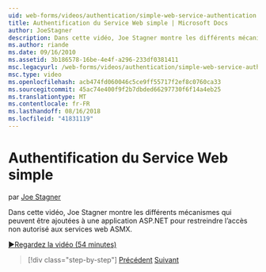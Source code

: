```yaml
---
uid: web-forms/videos/authentication/simple-web-service-authentication
title: Authentification du Service Web simple | Microsoft Docs
author: JoeStagner
description: Dans cette vidéo, Joe Stagner montre les différents mécanismes qui peuvent être ajoutées à une application ASP.NET pour restreindre l’accès non autorisé aux services web ASMX...
ms.author: riande
ms.date: 09/16/2010
ms.assetid: 3b186578-16be-4e4f-a296-233df0381411
msc.legacyurl: /web-forms/videos/authentication/simple-web-service-authentication
msc.type: video
ms.openlocfilehash: acb474fd060046c5ce9ff55717f2ef8c0760ca33
ms.sourcegitcommit: 45ac74e400f9f2b7dbded66297730f6f14a4eb25
ms.translationtype: MT
ms.contentlocale: fr-FR
ms.lasthandoff: 08/16/2018
ms.locfileid: "41831119"
---
```

<a name="simple-web-service-authentication"></a>Authentification du Service Web simple
====================
par [Joe Stagner](https://github.com/JoeStagner)

Dans cette vidéo, Joe Stagner montre les différents mécanismes qui peuvent être ajoutées à une application ASP.NET pour restreindre l’accès non autorisé aux services web ASMX.

[&#9654;Regardez la vidéo (54 minutes)](https://channel9.msdn.com/Blogs/ASP-NET-Site-Videos/simple-web-service-authentication)

> [!div class="step-by-step"]
> [Précédent](implement-the-registration-verification-pattern.md)
> [Suivant](creating-inactive-users.md)
